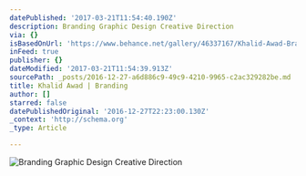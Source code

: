 ```yaml
---
datePublished: '2017-03-21T11:54:40.190Z'
description: Branding Graphic Design Creative Direction
via: {}
isBasedOnUrl: 'https://www.behance.net/gallery/46337167/Khalid-Awad-Branding'
inFeed: true
publisher: {}
dateModified: '2017-03-21T11:54:39.913Z'
sourcePath: _posts/2016-12-27-a6d886c9-49c9-4210-9965-c2ac329282be.md
title: Khalid Awad | Branding
author: []
starred: false
datePublishedOriginal: '2016-12-27T22:23:00.130Z'
_context: 'http://schema.org'
_type: Article

---
```

![Branding Graphic Design Creative Direction](https://the-grid-user-content.s3-us-west-2.amazonaws.com/53e8c381-573e-4f49-8f75-0a9633381617.jpg)